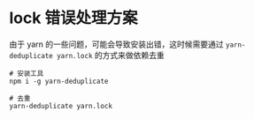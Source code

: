 # lock 错误处理方案

由于 yarn 的一些问题，可能会导致安装出错，这时候需要通过 `yarn-deduplicate yarn.lock` 的方式来做依赖去重

```shell
# 安装工具
npm i -g yarn-deduplicate

# 去重
yarn-deduplicate yarn.lock
```
